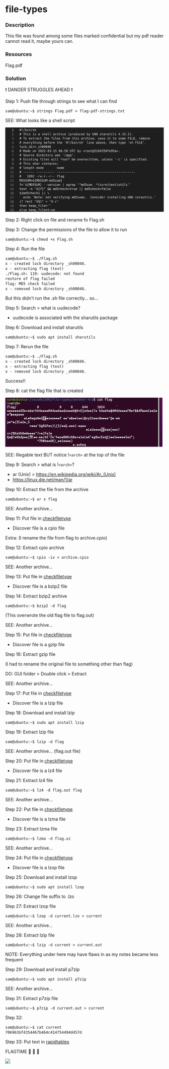 # file-types

### Description

This file was found among some files marked confidential but my pdf reader cannot read it, maybe yours can.

### Resources

Flag.pdf

### Solution

:exclamation: DANGER STRUGGLES AHEAD :exclamation:

Step 1: Push file through strings to see what I can find

```console
sam@ubuntu:~$ strings Flag.pdf > flag-pdf-strings.txt
```

SEE: What looks like a shell script 

![strings-sh](./strings-sh.png)

Step 2: Right click on file and rename fo Flag.sh

Step 3: Change the permissions of the file to allow it to run

```console
sam@ubuntu:~$ chmod +x Flag.sh 
```

Step 4: Run the file

```console
sam@ubuntu:~$ ./Flag.sh
x - created lock directory _sh00046.
x - extracting flag (text)
./Flag.sh: 119: uudecode: not found
restore of flag failed
flag: MD5 check failed
x - removed lock directory _sh00046.
```
But this didn't run the .sh file correctly... so...

Step 5: Search > what is uudecode?

- uudecode is associated with the sharutils package

Step 6: Download and install sharutils

```console
sam@ubuntu:~$ sudo apt install sharutils
```

Step  7: Rerun the file

```console
sam@ubuntu:~$ ./Flag.sh
x - created lock directory _sh00046.
x - extracting flag (text)
x - removed lock directory _sh00046.
```
Success!!

Step 8: cat the flag file that is created

![cat-flag](./cat-flag.png)

SEE: Illegable text BUT notice !`<arch>` at the top of the file

Step 9: Search > what is !`<arch>`?

- ar (Unix) > https://en.wikipedia.org/wiki/Ar_(Unix)
- https://linux.die.net/man/1/ar

Step 10: Extract the file from the archive

```console
sam@ubuntu:~$ ar x flag
```

SEE: Another archive...

Step 11: Put file in [checkfiletype](https://www.checkfiletype.com/)

- Discover file is a cpio file

Extra: (I rename the file from flag to archive.cpio)

Step 12: Extract cpio archive

```console
sam@ubuntu:~$ cpio -iv < archive.cpio
```

SEE: Another archive...

Step 13: Put file in [checkfiletype](https://www.checkfiletype.com/)

- Discover file is a bzip2 file

Step 14: Extract bzip2 archive

```console
sam@ubuntu:~$ bzip2 -d flag
```

(This overwrote the old flag file to flag.out)

SEE: Another archive...

Step 15: Put file in [checkfiletype](https://www.checkfiletype.com/)

- Discover file is a gzip file

Step 16: Extract gzip file 

(I had to rename the original file to something other than flag)

DO: GUI folder > Double click > Extract

SEE: Another archive... 

Step 17: Put file in [checkfiletype](https://www.checkfiletype.com/)

- Discover file is a lzip file

Step 18: Download and install lzip

```console
sam@ubuntu:~$ sudo apt install lzip
```

Step 19: Extract lzip file

```console
sam@ubuntu:~$ lzip -d flag
```

SEE: Another archive... (flag.out file)

Step 20: Put file in [checkfiletype](https://www.checkfiletype.com/)

- Discover file is a lz4 file

Step 21: Extract lz4 file

```console
sam@ubuntu:~$ lz4 -d flag.out flag
```

SEE: Another archive...

Step 22: Put file in [checkfiletype](https://www.checkfiletype.com/)

- Discover file is a lzma file

Step 23: Extract lzma file

```console
sam@ubuntu:~$ lzma -d flag.xz
```

SEE: Another archive...

Step 24: Put file in [checkfiletype](https://www.checkfiletype.com/)

- Discover file is a lzop file

Step 25: Download and install lzop

```console
sam@ubuntu:~$ sudo apt install lzop
```

Step 26: Change file suffix to .lzo 

Step 27: Extract lzop file

```console
sam@ubuntu:~$ lzop -d current.lzo > current
```

SEE: Another archive...

Step 28: Extract lzip file

```console
sam@ubuntu:~$ lzip -d current > current.out
```

NOTE: Everything under here may have flaws in as my notes became less frequent

Step 29: Download and install p7zip

```console
sam@ubuntu:~$ sudo apt install p7zip
```

SEE: Another archive...

Step 31: Extract p7zip file

```console
sam@ubuntu:~$ p7zip -d current.out > current
```

Step 32:

```console
sam@ubuntu:~$ cat current
706963Gf4354467b464c414754494d457d
```

Step 33: Put text in [rapidtables](https://www.rapidtables.com/convert/number/hex-to-ascii.html)

FLAGTIME :balloon: :balloon: :balloon:

![](https://giphy.com/gifs/planeteclipse-run-flag-l0HU1Ajixx0bg86oU)
